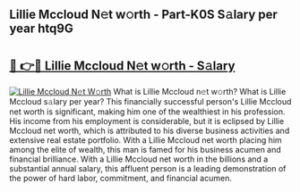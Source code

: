 ## Lillie Mccloud N𝚎t w𝚘rth - Part-K0S S𝚊lary per year htq9G

# <h2><a href="http://gc15doe.nevu.top/?p=Lillie+Mccloud">🔗 👉🔴 Lillie Mccloud N𝚎t w𝚘rth - S𝚊lary</a></h2>

[![Lillie Mccloud N𝚎t W𝚘rth](https://i.imgur.com/Oavwk0R.jpeg)](http://gc15doe.nevu.top/?p=Lillie+Mccloud)
What is Lillie Mccloud n𝚎t w𝚘rth? What is Lillie Mccloud s𝚊lary per year?
This financially successful person's Lillie Mccloud net worth is significant, making him one of the wealthiest in his profession. His income from his employment is considerable, but it is eclipsed by Lillie Mccloud net worth, which is attributed to his diverse business activities and extensive real estate portfolio. With a Lillie Mccloud net worth placing him among the elite of wealth, this man is famed for his business acumen and financial brilliance. With a Lillie Mccloud net worth in the billions and a substantial annual salary, this affluent person is a leading demonstration of the power of hard labor, commitment, and financial acumen.
